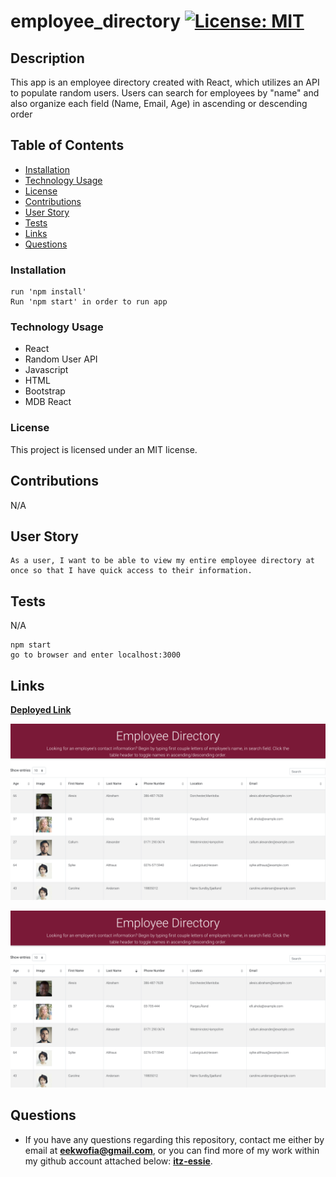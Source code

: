 # employee_directory [![License: MIT](https://img.shields.io/badge/License-MIT-yellow.svg)](https://opensource.org/licenses/MIT)

## Description
 This app is an employee directory created with React, which utilizes an API to populate random users. Users can search for employees by "name" and also organize each field (Name, Email, Age) in ascending or descending order

## Table of Contents

- [Installation](#installation)
- [Technology Usage](#technology-usage)
- [License](#license)
- [Contributions](#contributions)
- [User Story](#userstory)
- [Tests](#tests)
- [Links](#links)
- [Questions](#questions)

### Installation
```
run 'npm install'
Run 'npm start' in order to run app
```

### Technology Usage
- React
- Random User API 
- Javascript
- HTML 
- Bootstrap
- MDB React


### License

This project is licensed under an MIT license.

## Contributions
N/A

## User Story
```
As a user, I want to be able to view my entire employee directory at once so that I have quick access to their information.
```

## Tests

N/A

```
npm start
go to browser and enter localhost:3000
```
## Links
**[Deployed Link]()**

![Screenshot of App](employee_directory/images/screenshot.png)

![Demo of App](employee_directory/images/screenshot.png)


## Questions

- If you have any questions regarding this repository, contact me either by email at **eekwofia@gmail.com**, or you can find more of my work within my github account attached below: 
**[itz-essie](https://github.com/itz-essie)**.
